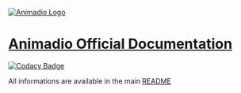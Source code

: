 [![Animadio Logo](https://animadio.org/img/logo.png)](https://doc.animadio.org)
# [Animadio Official Documentation](https://doc.animadio.org)

[![Codacy Badge](https://api.codacy.com/project/badge/Grade/767b5613660d45f8903883a96c581816)](https://www.codacy.com/app/Animadio/doc.animadio.org?utm_source=github.com&amp;utm_medium=referral&amp;utm_content=animadio/doc.animadio.org&amp;utm_campaign=Badge_Grade)

All informations are available in the main [README](https://github.com/animadio/animadio/blob/master/README.md)